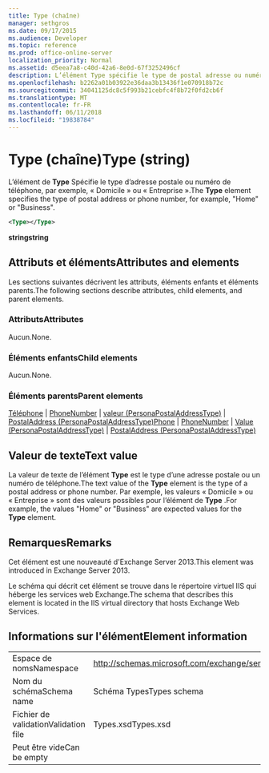 ```yaml
---
title: Type (chaîne)
manager: sethgros
ms.date: 09/17/2015
ms.audience: Developer
ms.topic: reference
ms.prod: office-online-server
localization_priority: Normal
ms.assetid: d5eea7a8-c40d-42a6-8e0d-67f3252496cf
description: L’élément Type spécifie le type de postal adresse ou numéro de téléphone, par exemple, HomeorBusiness.
ms.openlocfilehash: b2262a01b03922e36daa3b13436f1e070918b72c
ms.sourcegitcommit: 34041125dc8c5f993b21cebfc4f8b72f0fd2cb6f
ms.translationtype: MT
ms.contentlocale: fr-FR
ms.lasthandoff: 06/11/2018
ms.locfileid: "19838784"
---
```

# <a name="type-string"></a><span data-ttu-id="1e700-103">Type (chaîne)</span><span class="sxs-lookup"><span data-stu-id="1e700-103">Type (string)</span></span>

<span data-ttu-id="1e700-104">L’élément de **Type** Spécifie le type d’adresse postale ou numéro de téléphone, par exemple, « Domicile » ou « Entreprise ».</span><span class="sxs-lookup"><span data-stu-id="1e700-104">The **Type** element specifies the type of postal address or phone number, for example, "Home" or "Business".</span></span> 
  
```XML
<Type></Type>
```

 <span data-ttu-id="1e700-105">**string**</span><span class="sxs-lookup"><span data-stu-id="1e700-105">**string**</span></span>
## <a name="attributes-and-elements"></a><span data-ttu-id="1e700-106">Attributs et éléments</span><span class="sxs-lookup"><span data-stu-id="1e700-106">Attributes and elements</span></span>

<span data-ttu-id="1e700-107">Les sections suivantes décrivent les attributs, éléments enfants et éléments parents.</span><span class="sxs-lookup"><span data-stu-id="1e700-107">The following sections describe attributes, child elements, and parent elements.</span></span>
  
### <a name="attributes"></a><span data-ttu-id="1e700-108">Attributs</span><span class="sxs-lookup"><span data-stu-id="1e700-108">Attributes</span></span>

<span data-ttu-id="1e700-109">Aucun.</span><span class="sxs-lookup"><span data-stu-id="1e700-109">None.</span></span>
  
### <a name="child-elements"></a><span data-ttu-id="1e700-110">Éléments enfants</span><span class="sxs-lookup"><span data-stu-id="1e700-110">Child elements</span></span>

<span data-ttu-id="1e700-111">Aucun.</span><span class="sxs-lookup"><span data-stu-id="1e700-111">None.</span></span>
  
### <a name="parent-elements"></a><span data-ttu-id="1e700-112">Éléments parents</span><span class="sxs-lookup"><span data-stu-id="1e700-112">Parent elements</span></span>

<span data-ttu-id="1e700-113">[Téléphone](phone.md) | [PhoneNumber](phonenumber.md) | [valeur (PersonaPostalAddressType)](value-personapostaladdresstype.md) | [PostalAddress (PersonaPostalAddressType)](postaladdress-personapostaladdresstype.md)</span><span class="sxs-lookup"><span data-stu-id="1e700-113">[Phone](phone.md) | [PhoneNumber](phonenumber.md) | [Value (PersonaPostalAddressType)](value-personapostaladdresstype.md) | [PostalAddress (PersonaPostalAddressType)](postaladdress-personapostaladdresstype.md)</span></span>
  
## <a name="text-value"></a><span data-ttu-id="1e700-114">Valeur de texte</span><span class="sxs-lookup"><span data-stu-id="1e700-114">Text value</span></span>

<span data-ttu-id="1e700-115">La valeur de texte de l’élément **Type** est le type d’une adresse postale ou un numéro de téléphone.</span><span class="sxs-lookup"><span data-stu-id="1e700-115">The text value of the **Type** element is the type of a postal address or phone number.</span></span> <span data-ttu-id="1e700-116">Par exemple, les valeurs « Domicile » ou « Entreprise » sont des valeurs possibles pour l’élément de **Type** .</span><span class="sxs-lookup"><span data-stu-id="1e700-116">For example, the values "Home" or "Business" are expected values for the **Type** element.</span></span> 
  
## <a name="remarks"></a><span data-ttu-id="1e700-117">Remarques</span><span class="sxs-lookup"><span data-stu-id="1e700-117">Remarks</span></span>

<span data-ttu-id="1e700-118">Cet élément est une nouveauté d'Exchange Server 2013.</span><span class="sxs-lookup"><span data-stu-id="1e700-118">This element was introduced in Exchange Server 2013.</span></span>
  
<span data-ttu-id="1e700-119">Le schéma qui décrit cet élément se trouve dans le répertoire virtuel IIS qui héberge les services web Exchange.</span><span class="sxs-lookup"><span data-stu-id="1e700-119">The schema that describes this element is located in the IIS virtual directory that hosts Exchange Web Services.</span></span>
  
## <a name="element-information"></a><span data-ttu-id="1e700-120">Informations sur l'élément</span><span class="sxs-lookup"><span data-stu-id="1e700-120">Element information</span></span>

|||
|:-----|:-----|
|<span data-ttu-id="1e700-121">Espace de noms</span><span class="sxs-lookup"><span data-stu-id="1e700-121">Namespace</span></span>  <br/> |http://schemas.microsoft.com/exchange/services/2006/types  <br/> |
|<span data-ttu-id="1e700-122">Nom du schéma</span><span class="sxs-lookup"><span data-stu-id="1e700-122">Schema name</span></span>  <br/> |<span data-ttu-id="1e700-123">Schéma Types</span><span class="sxs-lookup"><span data-stu-id="1e700-123">Types schema</span></span>  <br/> |
|<span data-ttu-id="1e700-124">Fichier de validation</span><span class="sxs-lookup"><span data-stu-id="1e700-124">Validation file</span></span>  <br/> |<span data-ttu-id="1e700-125">Types.xsd</span><span class="sxs-lookup"><span data-stu-id="1e700-125">Types.xsd</span></span>  <br/> |
|<span data-ttu-id="1e700-126">Peut être vide</span><span class="sxs-lookup"><span data-stu-id="1e700-126">Can be empty</span></span>  <br/> ||
   

